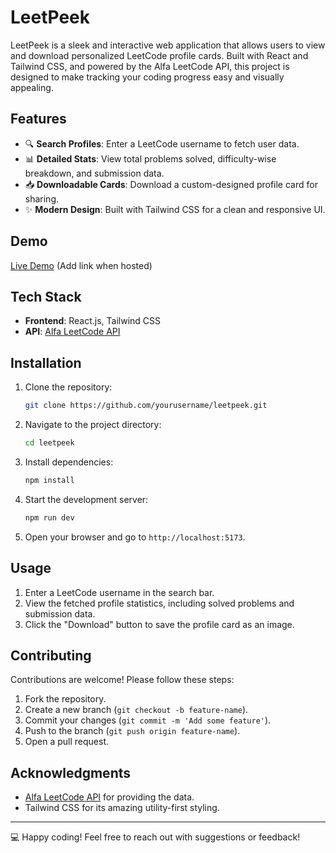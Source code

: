 # LeetPeek

LeetPeek is a sleek and interactive web application that allows users to view and download personalized LeetCode profile cards. Built with React and Tailwind CSS, and powered by the Alfa LeetCode API, this project is designed to make tracking your coding progress easy and visually appealing.

## Features

- 🔍 **Search Profiles**: Enter a LeetCode username to fetch user data.
- 📊 **Detailed Stats**: View total problems solved, difficulty-wise breakdown, and submission data.
- 📥 **Downloadable Cards**: Download a custom-designed profile card for sharing.
- ✨ **Modern Design**: Built with Tailwind CSS for a clean and responsive UI.

## Demo

[Live Demo](#) (Add link when hosted)


## Tech Stack

- **Frontend**: React.js, Tailwind CSS
- **API**: [Alfa LeetCode API](https://github.com/username/alfa-leetcode-api)

## Installation

1. Clone the repository:
   ```bash
   git clone https://github.com/yourusername/leetpeek.git
   ```

2. Navigate to the project directory:
   ```bash
   cd leetpeek
   ```

3. Install dependencies:
   ```bash
   npm install
   ```

4. Start the development server:
   ```bash
   npm run dev
   ```

5. Open your browser and go to `http://localhost:5173`.

## Usage

1. Enter a LeetCode username in the search bar.
2. View the fetched profile statistics, including solved problems and submission data.
3. Click the "Download" button to save the profile card as an image.

## Contributing

Contributions are welcome! Please follow these steps:

1. Fork the repository.
2. Create a new branch (`git checkout -b feature-name`).
3. Commit your changes (`git commit -m 'Add some feature'`).
4. Push to the branch (`git push origin feature-name`).
5. Open a pull request.


## Acknowledgments

- [Alfa LeetCode API](https://github.com/alfaarghya/alfa-leetcode-api) for providing the data.
- Tailwind CSS for its amazing utility-first styling.

---

💻 Happy coding! Feel free to reach out with suggestions or feedback!
